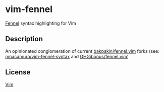 vim-fennel
==========

[Fennel][Fennel] syntax highlighting for Vim

Description
-----------

An opinionated conglomeration of current
[bakpakin/fennel.vim][bakpakin/fennel.vim] forks (see:
[mnacamura/vim-fennel-syntax][mnacamura/vim-fennel-syntax] and
[GHGibonus/fennel.vim][GHGibonus/fennel.vim])

License
-------

[Vim][LICENSE].


[LICENSE]: LICENSE
[Fennel]: https://fennel-lang.org/
[bakpakin/fennel.vim]: https://github.com/bakpakin/fennel.vim
[mnacamura/vim-fennel-syntax]: https://github.com/mnacamura/vim-fennel-syntax
[GHGibonus/fennel.vim]: https://github.com/GHGibonus/fennel.vim
